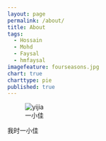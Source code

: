 ```yaml
---
layout: page
permalink: /about/
title: About
tags: 
  - Hossain
  - Mohd
  - Faysal
  - hmfaysal
imagefeature: fourseasons.jpg
chart: true
charttype: pie
published: true
---
```


<figure>
  <img src="{{ site.url }}/images/page/whu/bye.jpg" alt="yijia">
  <figcaption>一小佳</figcaption>
</figure>

我时一小佳